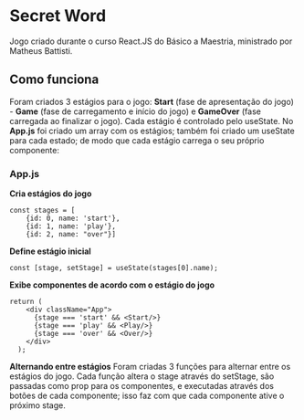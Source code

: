 # Secret Word
Jogo criado durante o curso React.JS do Básico a Maestria, ministrado por Matheus Battisti.

## Como funciona
Foram criados 3 estágios para o jogo: **Start** (fase de apresentação do jogo) - **Game** (fase de carregamento e início do jogo) e **GameOver** (fase carregada ao finalizar o jogo).
Cada estágio é controlado pelo useState. 
No **App.js** foi criado um array com os estágios; também foi criado um useState para cada estado; de modo que cada estágio carrega o seu próprio componente:

### App.js

**Cria estágios do jogo**

```
const stages = [
    {id: 0, name: 'start'},
    {id: 1, name: 'play'},
    {id: 2, name: "over"}]
```

**Define estágio inicial**

`const [stage, setStage] = useState(stages[0].name);`

**Exibe componentes de acordo com o estágio do jogo**

```
return (
    <div className="App">
      {stage === 'start' && <Start/>}
      {stage === 'play' && <Play/>}
      {stage === 'over' && <Over/>}
    </div>
  );
```

**Alternando entre estágios**
Foram criadas 3 funções para alternar entre os estágios do jogo. Cada função altera o stage através do setStage, são passadas como prop para os componentes, e executadas através dos botões de cada componente; isso faz com que cada componente ative o próximo stage.

